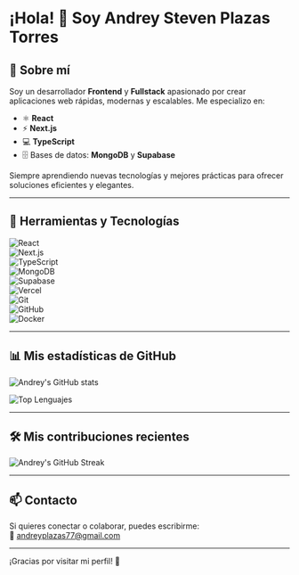 # ¡Hola! 👋 Soy Andrey Steven Plazas Torres

## 🚀 Sobre mí
Soy un desarrollador **Frontend** y **Fullstack** apasionado por crear aplicaciones web rápidas, modernas y escalables. Me especializo en:

- ⚛️ **React**  
- ⚡ **Next.js**  
- 💻 **TypeScript**  
- 🗄️ Bases de datos: **MongoDB** y **Supabase**  

Siempre aprendiendo nuevas tecnologías y mejores prácticas para ofrecer soluciones eficientes y elegantes.

---

## 🔧 Herramientas y Tecnologías

![React](https://img.shields.io/badge/React-20232A?style=for-the-badge&logo=react&logoColor=61DAFB)  
![Next.js](https://img.shields.io/badge/Next.js-000000?style=for-the-badge&logo=nextdotjs&logoColor=white)  
![TypeScript](https://img.shields.io/badge/TypeScript-3178C6?style=for-the-badge&logo=typescript&logoColor=white)  
![MongoDB](https://img.shields.io/badge/MongoDB-47A248?style=for-the-badge&logo=mongodb&logoColor=white)  
![Supabase](https://img.shields.io/badge/Supabase-3ECF8E?style=for-the-badge&logo=supabase&logoColor=white)  
![Vercel](https://img.shields.io/badge/Vercel-000000?style=for-the-badge&logo=vercel&logoColor=white)  
![Git](https://img.shields.io/badge/Git-F05032?style=for-the-badge&logo=git&logoColor=white)  
![GitHub](https://img.shields.io/badge/GitHub-181717?style=for-the-badge&logo=github&logoColor=white)  
![Docker](https://img.shields.io/badge/Docker-2496ED?style=for-the-badge&logo=docker&logoColor=white)  

---

## 📊 Mis estadísticas de GitHub

![Andrey's GitHub stats](https://github-readme-stats.vercel.app/api?username=andreplazast&show_icons=true&theme=radical)  

![Top Lenguajes](https://github-readme-stats.vercel.app/api/top-langs/?username=andreplazast&layout=compact&theme=radical)  

---

## 🛠️ Mis contribuciones recientes

![Andrey's GitHub Streak](https://github-readme-streak-stats.herokuapp.com/?user=andreplazast&theme=radical)

---

## 📫 Contacto

Si quieres conectar o colaborar, puedes escribirme:  
📩 [andreyplazas77@gmail.com](mailto:andreyplazas77@gmail.com)

---

¡Gracias por visitar mi perfil! 🚀
